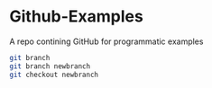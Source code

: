# Github-Examples
A repo contining GitHub for programmatic examples
 ```sh
 git branch
 git branch newbranch
 git checkout newbranch
 ```